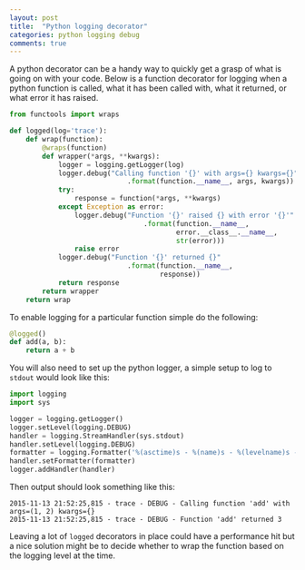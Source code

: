 ```yaml
---
layout: post
title:  "Python logging decorator"
categories: python logging debug
comments: true
---
```


A python decorator can be a handy way to quickly get a grasp of what is
going on with your code. Below is a function decorator for logging when a
python function is called, what it has been called with, what it returned,
or what error it has raised.

```python
from functools import wraps

def logged(log='trace'):
    def wrap(function):
        @wraps(function)
        def wrapper(*args, **kwargs):
            logger = logging.getLogger(log)
            logger.debug("Calling function '{}' with args={} kwargs={}"
                             .format(function.__name__, args, kwargs))
            try:
                response = function(*args, **kwargs)
            except Exception as error:
                logger.debug("Function '{}' raised {} with error '{}'"
                                 .format(function.__name__,
                                         error.__class__.__name__,
                                         str(error)))
                raise error
            logger.debug("Function '{}' returned {}"
                             .format(function.__name__,
                                     response))
            return response
        return wrapper
    return wrap
```

To enable logging for a particular function simple do the following:

```python
@logged()
def add(a, b):
    return a + b
```

You will also need to set up the python logger, a simple setup to log to
`stdout` would look like this:

```python
import logging
import sys

logger = logging.getLogger()
logger.setLevel(logging.DEBUG)
handler = logging.StreamHandler(sys.stdout)
handler.setLevel(logging.DEBUG)
formatter = logging.Formatter('%(asctime)s - %(name)s - %(levelname)s - %(message)s')
handler.setFormatter(formatter)
logger.addHandler(handler)
```

Then output should look something like this:

```
2015-11-13 21:52:25,815 - trace - DEBUG - Calling function 'add' with args=(1, 2) kwargs={}
2015-11-13 21:52:25,815 - trace - DEBUG - Function 'add' returned 3
```

Leaving a lot of `logged` decorators in place could have a performance hit
but a nice solution might be to decide whether to wrap the function based
on the logging level at the time.
